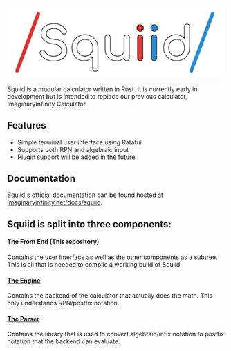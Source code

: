 ![Squiid Logo](branding/squiidtext.svg)

Squiid is a modular calculator written in Rust. It is currently early in development but is intended to replace our previous calculator, ImaginaryInfinity Calculator.

## Features
- Simple terminal user interface using Ratatui
- Supports both RPN and algebraic input
- Plugin support will be added in the future

## Documentation
Squiid's official documentation can be found hosted at [imaginaryinfinity.net/docs/squiid](https://imaginaryinfinity.net/docs/squiid).

## Squiid is split into three components:
#### The Front End (This repository)
Contains the user interface as well as the other components as a subtree. This is all that is needed to compile a working build of Squiid.

#### [The Engine](https://gitlab.com/ImaginaryInfinity/squiid-calculator/squiid-engine)
Contains the backend of the calculator that actually does the math. This only understands RPN/postfix notation.

#### [The Parser](https://gitlab.com/ImaginaryInfinity/squiid-calculator/squiid-parser)
Contains the library that is used to convert algebraic/infix notation to postfix notation that the backend can evaluate.
